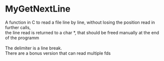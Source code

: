 # MyGetNextLine

A function in C to read a file line by line, without losing the position read in further calls,<br> the line read is returned to a char *, that should be freed manually at the end of the programm<br><br>
The delimiter is a line break.<br>
There are a bonus version that can read multiple fds
